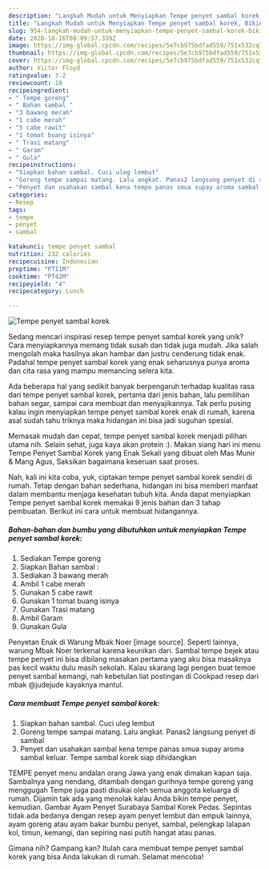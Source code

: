 ```yaml
---
description: "Langkah Mudah untuk Menyiapkan Tempe penyet sambal korek, Bikin Ngiler"
title: "Langkah Mudah untuk Menyiapkan Tempe penyet sambal korek, Bikin Ngiler"
slug: 954-langkah-mudah-untuk-menyiapkan-tempe-penyet-sambal-korek-bikin-ngiler
date: 2020-10-16T08:09:57.339Z
image: https://img-global.cpcdn.com/recipes/5e7cb975bdfad559/751x532cq70/tempe-penyet-sambal-korek-foto-resep-utama.jpg
thumbnail: https://img-global.cpcdn.com/recipes/5e7cb975bdfad559/751x532cq70/tempe-penyet-sambal-korek-foto-resep-utama.jpg
cover: https://img-global.cpcdn.com/recipes/5e7cb975bdfad559/751x532cq70/tempe-penyet-sambal-korek-foto-resep-utama.jpg
author: Victor Floyd
ratingvalue: 3.2
reviewcount: 10
recipeingredient:
- " Tempe goreng"
- " Bahan sambal "
- "3 bawang merah"
- "1 cabe merah"
- "5 cabe rawit"
- "1 tomat buang isinya"
- " Trasi matang"
- " Garam"
- " Gula"
recipeinstructions:
- "Siapkan bahan sambal. Cuci uleg lembut"
- "Goreng tempe sampai matang. Lalu angkat. Panas2 langsung penyet di sambal"
- "Penyet dan usahakan sambal kena tempe panas smua supay aroma sambal keluar. Tempe sambal korek siap dihidangkan"
categories:
- Resep
tags:
- tempe
- penyet
- sambal

katakunci: tempe penyet sambal 
nutrition: 232 calories
recipecuisine: Indonesian
preptime: "PT11M"
cooktime: "PT42M"
recipeyield: "4"
recipecategory: Lunch

---
```



![Tempe penyet sambal korek](https://img-global.cpcdn.com/recipes/5e7cb975bdfad559/751x532cq70/tempe-penyet-sambal-korek-foto-resep-utama.jpg)

Sedang mencari inspirasi resep tempe penyet sambal korek yang unik? Cara menyiapkannya memang tidak susah dan tidak juga mudah. Jika salah mengolah maka hasilnya akan hambar dan justru cenderung tidak enak. Padahal tempe penyet sambal korek yang enak seharusnya punya aroma dan cita rasa yang mampu memancing selera kita.

Ada beberapa hal yang sedikit banyak berpengaruh terhadap kualitas rasa dari tempe penyet sambal korek, pertama dari jenis bahan, lalu pemilihan bahan segar, sampai cara membuat dan menyajikannya. Tak perlu pusing kalau ingin menyiapkan tempe penyet sambal korek enak di rumah, karena asal sudah tahu triknya maka hidangan ini bisa jadi suguhan spesial.

Memasak mudah dan cepat, tempe penyet sambal korek menjadi pilihan utama nih. Selain sehat, juga kaya akan protein :). Makan siang hari ini menu Tempe Penyet Sambal Korek yang Enak Sekali yang dibuat oleh Mas Munir &amp; Mang Agus, Saksikan bagaimana keseruan saat proses.


Nah, kali ini kita coba, yuk, ciptakan tempe penyet sambal korek sendiri di rumah. Tetap dengan bahan sederhana, hidangan ini bisa memberi manfaat dalam membantu menjaga kesehatan tubuh kita. Anda dapat menyiapkan Tempe penyet sambal korek memakai 9 jenis bahan dan 3 tahap pembuatan. Berikut ini cara untuk membuat hidangannya.

<!--inarticleads1-->

##### Bahan-bahan dan bumbu yang dibutuhkan untuk menyiapkan Tempe penyet sambal korek:

1. Sediakan  Tempe goreng
1. Siapkan  Bahan sambal :
1. Sediakan 3 bawang merah
1. Ambil 1 cabe merah
1. Gunakan 5 cabe rawit
1. Gunakan 1 tomat buang isinya
1. Gunakan  Trasi matang
1. Ambil  Garam
1. Gunakan  Gula


Penyetan Enak di Warung Mbak Noer [image source]. Seperti lainnya, warung Mbak Noer terkenal karena keunikan dari. Sambal tempe bejek atau tempe penyet ini bisa dibilang masakan pertama yang aku bisa masaknya pas kecil waktu dulu masih sekolah. Kalau skarang lagi pengen buat temoe penyet sambal kemangi, nah kebetulan liat postingan di Cookpad resep dari mbak @judejude kayaknya mantul. 

<!--inarticleads2-->

##### Cara membuat Tempe penyet sambal korek:

1. Siapkan bahan sambal. Cuci uleg lembut
1. Goreng tempe sampai matang. Lalu angkat. Panas2 langsung penyet di sambal
1. Penyet dan usahakan sambal kena tempe panas smua supay aroma sambal keluar. Tempe sambal korek siap dihidangkan


TEMPE penyet menu andalan orang Jawa yang enak dimakan kapan saja. Sambalnya yang nendang, ditambah dengan gurihnya tempe goreng yang menggugah Tempe juga pasti disukai oleh semua anggota keluarga di rumah. Dijamin tak ada yang menolak kalau Anda bikin tempe penyet, kemudian. Gambar Ayam Penyet Surabaya Sambal Korek Pedas. Sepintas tidak ada bedanya dengan resep ayam penyet lembut dan empuk lainnya, ayam goreng atau ayam bakar bumbu penyet, sambal, pelengkap lalapan kol, timun, kemangi, dan sepiring nasi putih hangat atau panas. 

Gimana nih? Gampang kan? Itulah cara membuat tempe penyet sambal korek yang bisa Anda lakukan di rumah. Selamat mencoba!
